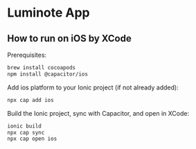 # Luminote App

## How to run on iOS by XCode

Prerequisites:
```bash
brew install cocoapods
npm install @capacitor/ios
```

Add ios platform to your Ionic project (if not already added):
```bash
npx cap add ios
```
Build the Ionic project, sync with Capacitor, and open in XCode:
```bash
ionic build
npx cap sync      
npx cap open ios
```
